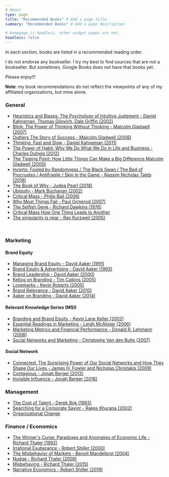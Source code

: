 ```yaml
---
# About
type: page
title: "Recommended Books" # Add a page title
summary: "Recommended Books" # Add a page description

# Homepage is headless, other widget pages are not.
headless: false
---
```


In each section, books are listed in a recommended reading order.  

I do not endorse any bookseller. I try my best to find sources that are not a bookseller. But sometimes, Google Books does not have that books yet.  

Please enjoy!!!

**Note**: my book recommendations do not reflect the viewpoints of any of my affiliated organizations, but mine alone.  

### General

 * [Heuristics and Biases: The Psychology of Intuitive Judgment - Daniel Kahneman, Thomas Gilovich, Dale Griffin (2002)](https://www.google.com/books/edition/Heuristics_and_Biases/FfTVDY-zrCoC?)
 * [Blink: The Power of Thinking Without Thinking - Malcolm Gladwell (2007)](https://books.google.com/books/about/Blink.html?id=VKGbb1hg8JAC)
 * [Outliers The Story of Success - Malcolm Gladwell (2008)](https://www.google.com/books/edition/Outliers/3NSImqqnxnkC)
 * [Thinking, Fast and Slow - Daniel Kahneman (2011)](https://books.google.com/books/about/Thinking_Fast_and_Slow.html?id=ZuKTvERuPG8C)
 * [The Power of Habit: Why We Do What We Do in Life and Business - Charles Duhigg (2012)](https://books.google.com/books/about/The_Power_of_Habit.html?id=O1MInVXd_aoC)
 * [The Tipping Point: How Little Things Can Make a Big Difference Malcolm Gladwell (2000)](https://www.google.com/books/edition/The_Tipping_Point/yBDBEGBIUmgC)
 * [Incerto: Fooled by Randomness / The Black Swan / The Bed of Procrustes / Antifragile / Skin in the Game - Nassim Nicholas Taleb (2019)](https://www.google.com/books/edition/_/SruEuQEACAAJ?sa=X&ved=2ahUKEwinkOz_zJTtAhUScq0KHWVEB9EQre8FMBN6BAgKEAM)
 * [The Book of Why - Judea Pearl (2018)](https://www.google.com/books/edition/The_Book_of_Why/9H0dDQAAQBAJ)
 * [Ubiquity - Mark Buchanan (2002)](https://www.google.com/books/edition/Ubiquity/yagwR1tOSagC)
 * [Critical Mass - Philip Ball (2006)](https://www.google.com/books/edition/Critical_Mass/WPPUoHCgI6oC)
 * [Why Most Things Fail - Paul Ormerod (2007)](https://www.google.com/books/edition/Why_Most_Things_Fail/WI0uiS23DzEC)
 * [The Selfish Gene - Richard Dawkins (1976)](https://www.google.com/books/edition/The_Selfish_Gene/EJeHTt8hW7UC)
 * [Critical Mass How One Thing Leads to Another](https://www.google.com/books/edition/Critical_Mass/WPPUoHCgI6oC?hl=en&gbpv=0)
 * [The singularity is near - Ray Kurzweil (2005)](http://singularity.com/)

<br>

### Marketing
#### Brand Equity

 * [Managing Brand Equity - David Aaker (1991)](https://www.google.com/books/edition/Managing_Brand_Equity/r_TSY5sxnO8C)
 * [Brand Equity & Advertising - David Aaker (1993)](https://www.google.com/books/edition/Brand_Equity_Advertising/Cb3eAQAAQBAJ)
 * [Brand Leadership - David Aaker (2000)](https://www.google.com/books/edition/Brand_Leadership/lfuL2aefJSsC)
 * [Kellog on Branding - Tim Calkins (2005)](https://www.google.com/books/edition/Kellogg_on_Branding/vaQml4zkXfsC)
 * [Lovemarks - Kevin Roberts (2005)](https://books.google.com/books/about/Lovemarks.html?id=_oy64RS_Z-wC)
 * [Brand Relevance - David Aaker (2010)](https://www.google.com/books/edition/Brand_Relevance/BXzLTfbJFcgC)
 * [Aaker on Branding - David Aaker (2014)](https://www.google.com/books/edition/Aaker_on_Branding/Bu3YAgAAQBAJ)

#### Relevant Knowledge Series (MSI)

 * [Branding and Brand Equity - Kevin Lane Keller (2002)](http://www.msii.clients.bostonwebdevelopment.com/books/branding-and-brand-equity/)
 * [Essential Readings in Marketing - Leigh McAlister (2006)](http://msii.clients.bostonwebdevelopment.com/books/essential-readings-in-marketing-with-2006-2010-update/)
 * [Marketing Metrics and Financial Performance - Donald R. Lehmann (2006)](http://msii.clients.bostonwebdevelopment.com/books/marketing-metrics-and-financial-performance/)
 * [Social Networks and Marketing - Christophe Van den Bulte (2007)](http://msii.clients.bostonwebdevelopment.com/books/social-networks-and-marketing/)

#### Social Network

 * [Connected: The Surprising Power of Our Social Networks and How They Shape Our Lives - James H. Fowler and Nicholas Christakis (2009)](https://www.google.com/books/edition/Connected/LXHi4wgIkzEC)
 * [Contagious - Jonah Berger (2013)](https://www.google.com/books/edition/Contagious/7vVnkdNayFkC)
 * [Invisible Influence - Jonah Berger (2016)](https://www.google.com/books/edition/Invisible_Influence/f90nDwAAQBAJ)
 
### Management

 * [The Cost of Talent - Derek Bok (1993)](https://www.google.com/books/edition/The_Cost_of_Talent/s32WZcq7lYYC)
 * [Searching for a Corporate Savior - Rakes Khurana (2002)](https://www.google.com/books/edition/Searching_for_a_Corporate_Savior/y6Jvfnv9Vw8C)
 * [Organizational Change](https://www.google.com/books/edition/_/PsB9DwAAQBAJ?hl=en&sa=X&ved=2ahUKEwjcjJrMkZ_vAhVJMawKHUVgAxAQre8FMBV6BAgLEAc)

### Finance / Economics

 * [The Winner's Curse: Paradoxes and Anomalies of Economic Life - Richard Thaler (1992)](https://books.google.com/books/about/The_Winner_s_Curse.html?id=5AsPAQAAMAAJ)
 * [Irrational Exuberance - Robert Shiller (2000)](https://www.google.com/books/edition/Irrational_Exuberance/_aIpBQAAQBAJ)
 * [The Misbehavior of Markets - Benoit Mandelbrot (2004)](https://www.google.com/books/edition/_/M0U5tAEACAAJ) 
 * [Nudge - Richard Thaler (2009)](https://books.google.com/books?id=bt6sPxiYdfkC)
 * [Misbehaving - Richard Thaler (2015)](https://www.google.com/books/edition/Misbehaving_The_Making_of_Behavioral_Eco/xQedBAAAQBAJ)
 * [Narrative Economics - Robert Shiller (2019)](https://www.google.com/books/edition/Narrative_Economics/DdPgDwAAQBAJ)
